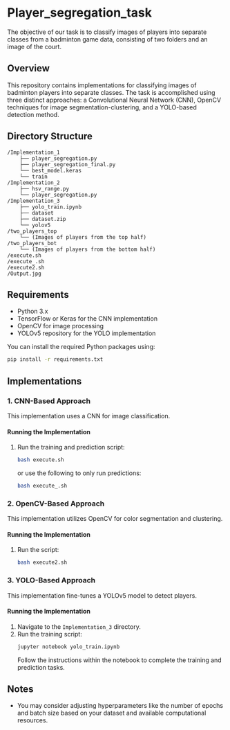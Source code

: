 # Player_segregation_task
The objective of our task is to classify images of players into separate classes from a badminton game data, consisting of two folders and an image of the court.

## Overview
This repository contains implementations for classifying images of badminton players into separate classes. The task is accomplished using three distinct approaches: a Convolutional Neural Network (CNN), OpenCV techniques for image segmentation-clustering, and a YOLO-based detection method.

## Directory Structure
```
/Implementation_1 
    ├── player_segregation.py 
    ├── player_segregation_final.py 
    └── best_model.keras
    └── train
/Implementation_2 
    ├── hsv_range.py 
    └── player_segregation.py
/Implementation_3 
    ├── yolo_train.ipynb 
    ├── dataset
    ├── dataset.zip
    └── yolov5 
/two_players_top
    └── (Images of players from the top half) 
/two_players_bot 
    └── (Images of players from the bottom half)
/execute.sh 
/execute_.sh
/execute2.sh
/Output.jpg
```

## Requirements
- Python 3.x
- TensorFlow or Keras for the CNN implementation
- OpenCV for image processing
- YOLOv5 repository for the YOLO implementation

You can install the required Python packages using:

```bash
pip install -r requirements.txt
```

## Implementations

### 1. CNN-Based Approach
This implementation uses a CNN for image classification.

#### Running the Implementation
1. Run the training and prediction script:
   ```bash
   bash execute.sh
   ```
   or use the following to only run predictions:
   ```bash
   bash execute_.sh
   ```

### 2. OpenCV-Based Approach
This implementation utilizes OpenCV for color segmentation and clustering.

#### Running the Implementation
1. Run the script:
   ```bash
   bash execute2.sh
   ```

### 3. YOLO-Based Approach
This implementation fine-tunes a YOLOv5 model to detect players.

#### Running the Implementation
1. Navigate to the `Implementation_3` directory.
2. Run the training script:
   ```bash
   jupyter notebook yolo_train.ipynb
   ```
   Follow the instructions within the notebook to complete the training and prediction tasks.

## Notes
- You may consider adjusting hyperparameters like the number of epochs and batch size based on your dataset and available computational resources.

